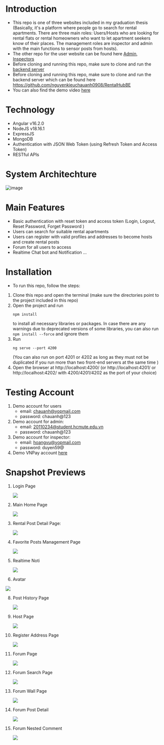 # Introduction
- This repo is one of three websites included in my graduation thesis (Basically, it's a platform where people go to search for rental apartments. There are three main roles: Users/Hosts who are looking for rental flats or rental homeowners who want to let apartment seekers know of their places. The management roles are inspector and admin with the main functions to sensor posts from hosts).
- The other repo for the user website can be found here <a href='https://github.com/nguyenkieuchauanh0908/FE_RentalHubAdmind'>Admin</a>, <a href='https://github.com/nguyenkieuchauanh0908/FE_RentalHubInspector'>Inspectors</a>
- Before cloning and running this repo, make sure to clone and run the <a href='https://github.com/nguyenkieuchauanh0908/RentalHubBE'>backend server</a>
- Before cloning and running this repo, make sure to clone and run the backend server which can be found here https://github.com/nguyenkieuchauanh0908/RentalHubBE
- You can also find the demo video <a href='https://youtu.be/-Bspym1C5Fw'>here</a>
# Technology
- Angular v16.2.0
- NodeJS v18.16.1
- ExpressJS
- MongoDB
- Authentication with JSON Web Token (using Refresh Token and Access Token)
- RESTful APIs

# System Architechture
![image](https://github.com/user-attachments/assets/647ec7f2-7314-452f-95b7-f18ad55eea41)

# Main Features
- Basic authentication with reset token and access token (Login, Logout, Reset Password, Forget Password )
- Users can search for suitable rental apartments
- Users can register with valid profiles and addresses to become hosts and create rental posts
- Forum for all users to access
- Realtime Chat bot and Notification
  ...

# Installation
- To run this repo, follow the steps:
 1. Clone this repo and open the terminal (make sure the directories point to the project included in this repo)
 2. Open the project and run <pre><code>npm install</code></pre> to install all necessary libraries or packages. In case there are any warnings due to deprecated versions of some libraries, you can also run <code>npm install --force</code></pre> and ignore them
 3. Run <pre><code>ng serve --port 4200</code></pre> (You can also run on port 4201 or 4202 as long as they must not be duplicated if you run more than two front-end servers at the same time )
 4. Open the browser at http://localhost:4200/ (or http://localhost:4201/ or http://localhost:4202/ with 4200/4201/4202 as the port of your choice)
 # Testing Account
1.  Demo account for users
    - email: chauanh@yopmail.com
    - password: chauanh@123
2. Demo account for admin:
    - email: 20110234@student.hcmute.edu.vn
    - password: chauanh@123
3. Demo account for inspector:
    - email: hoangvu@yopmail.com
    - password: duyen59@
4. Demo VNPay account <a href='https://sandbox.vnpayment.vn/apis/vnpay-demo/'>here</a>

# Snapshot Previews
1. Login Page
   
    <img src='images/login.png'>

2. Main Home Page
   
    <img src='./images/home.png'>

3. Rental Post Detail Page:

   <img src='images/rental-post-detail.png'>
   
4. Favorite Posts Management Page

   <img src='images/favorite-posts.png'>
   
6. Realtime Noti

   <img src='images/noti.png'>
   
8.  Avatar

   <img src='images/avatar.png'>
   
8. Post History Page
   
   <img src='images/post-history.png'>
   
9. Host Page

   <img src='images/host.png'>

10. Register Address Page

    <img src='images/register-address.png'>

11. Forum Page

    <img src='images/forum.png'>

12. Forum Search Page

    <img src='images/forum-search.png'>

13. Forum Wall Page

    <img src='images/wall.png'>

14. Forum Post Detail

    <img src='images/forum-post-detail.png'>
    
15. Forum Nested Comment

    <img src='images/nested-comment.png'>





 


